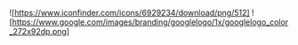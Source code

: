 ![https://www.iconfinder.com/icons/6929234/download/png/512]
![https://www.google.com/images/branding/googlelogo/1x/googlelogo_color_272x92dp.png]

